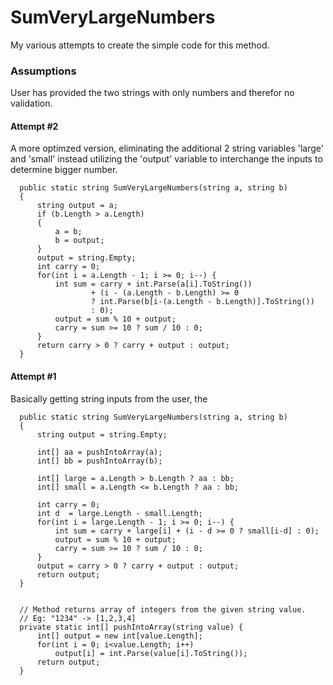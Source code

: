 # SumVeryLargeNumbers

My various attempts to create the simple code for this method.

### Assumptions
User has provided the two strings with only numbers and therefor no validation.

#### Attempt #2
A more optimzed version, eliminating the additional 2 string variables 'large' and 'small' instead utilizing the 'output' variable to interchange the inputs to determine bigger number.

```
  public static string SumVeryLargeNumbers(string a, string b)
  {
      string output = a;        
      if (b.Length > a.Length)
      {
          a = b;
          b = output;
      }
      output = string.Empty;
      int carry = 0;
      for(int i = a.Length - 1; i >= 0; i--) {            
          int sum = carry + int.Parse(a[i].ToString())
                  + (i - (a.Length - b.Length) >= 0
                  ? int.Parse(b[i-(a.Length - b.Length)].ToString())
                  : 0);
          output = sum % 10 + output;
          carry = sum >= 10 ? sum / 10 : 0;
      }
      return carry > 0 ? carry + output : output;
  }
```

#### Attempt #1
Basically getting string inputs from the user, the 
```
  public static string SumVeryLargeNumbers(string a, string b)
  {
      string output = string.Empty;

      int[] aa = pushIntoArray(a);
      int[] bb = pushIntoArray(b);

      int[] large = a.Length > b.Length ? aa : bb;
      int[] small = a.Length <= b.Length ? aa : bb;

      int carry = 0;
      int d  = large.Length - small.Length;
      for(int i = large.Length - 1; i >= 0; i--) {            
          int sum = carry + large[i] + (i - d >= 0 ? small[i-d] : 0);
          output = sum % 10 + output;
          carry = sum >= 10 ? sum / 10 : 0;
      }
      output = carry > 0 ? carry + output : output;
      return output;        
  }


  // Method returns array of integers from the given string value.
  // Eg: "1234" -> [1,2,3,4]
  private static int[] pushIntoArray(string value) {
      int[] output = new int[value.Length];
      for(int i = 0; i<value.Length; i++)
          output[i] = int.Parse(value[i].ToString());
      return output;
  }
```
